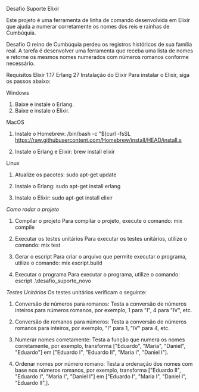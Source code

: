 Desafio Suporte Elixir

Este projeto é uma ferramenta de linha de comando desenvolvida em Elixir que ajuda a numerar corretamente os nomes dos reis e rainhas de Cumbúquia.

Desafio
O reino de Cumbúquia perdeu os registros históricos de sua família real. A tarefa é desenvolver uma ferramenta que receba uma lista de nomes e retorne os mesmos nomes numerados com números romanos conforme necessário.

Requisitos
Elixir 1.17
Erlang 27
Instalação do Elixir
Para instalar o Elixir, siga os passos abaixo:

Windows
1. Baixe e instale o Erlang.
2. Baixe e instale o Elixir.

MacOS
1. Instale o Homebrew:
/bin/bash -c "$(curl -fsSL https://raw.githubusercontent.com/Homebrew/install/HEAD/install.s

2. Instale o Erlang e Elixir:
brew install elixir

Linux
1. Atualize os pacotes:
sudo apt-get update

2. Instale o Erlang:
sudo apt-get install erlang

3. Instale o Elixir:
sudo apt-get install elixir

*Como rodar o projeto*

1. Compilar o projeto
Para compilar o projeto, execute o comando:
mix compile

2. Executar os testes unitários
Para executar os testes unitários, utilize o comando:
mix test

3. Gerar o escript
Para criar o arquivo que permite executar o programa, utilize o comando:
mix escript.build

4. Executar o programa
Para executar o programa, utilize o comando:
escript .\desafio_suporte_novo

*Testes Unitários*
Os testes unitários verificam o seguinte:

1. Conversão de números para romanos:
Testa a conversão de números inteiros para números romanos, por exemplo, 1 para "I", 4 para "IV", etc.

2. Conversão de romanos para números:
Testa a conversão de números romanos para inteiros, por exemplo, "I" para 1, "IV" para 4, etc.

3. Numerar nomes corretamente:
Testa a função que numera os nomes corretamente, por exemplo, transforma ["Eduardo", "Maria", "Daniel", "Eduardo"] em ["Eduardo I", "Eduardo II", "Maria I", "Daniel I"].

4. Ordenar nomes por número romano:
Testa a ordenação dos nomes com base nos números romanos, por exemplo, transforma ["Eduardo II", "Eduardo I", "Maria I", "Daniel I"] em ["Eduardo I", "Maria I", "Daniel I",  "Eduardo II",].





